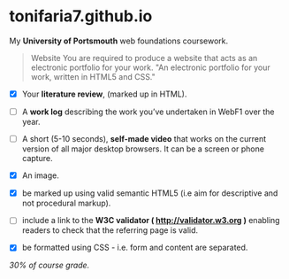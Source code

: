 # tonifaria7.github.io
My **University of Portsmouth** web foundations coursework. 

>Website
You are required to produce a website that acts as an electronic portfolio for your work. "An electronic portfolio for your work, written in HTML5 and CSS." 

- [x] Your **literature review**, (marked up in HTML).

- [ ] A **work log** describing the work you’ve undertaken in WebF1 over the year.

- [ ] A short (5-10 seconds), **self-made video** that works on the current version of all major desktop browsers.  It can be a screen   or phone capture.

- [x] An image.

- [x] be marked up using valid semantic HTML5 (i.e aim for descriptive and not procedural markup).

- [ ] include a link to the **W3C validator ( http://validator.w3.org )** enabling readers to check that the referring page is valid.

- [x] be formatted using CSS - i.e. form and content are separated.


*30% of course grade.*







